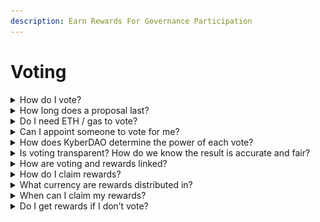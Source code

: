 ```yaml
---
description: Earn Rewards For Governance Participation
---
```


# Voting

<details>

<summary>How do I vote?</summary>

Voting in KyberDAO happens fully on the Ethereum blockchain. If you stake KNC in epoch “n”, you will be eligible to vote in epoch “n+1” (next epoch onwards).

<img src="https://kyber.org/static/media/faq7.b02361d2.png" alt="" data-size="original">

Connect your Ethereum wallet, and go to the Vote tab. You will see the current proposals which you can vote on.

Weigh your given options, make your choice, and click “Submit vote“. Kindly note that once voting is successful, you may CHANGE your vote, but you won’t be able to REMOVE your vote.

</details>

<details>

<summary>How long does a proposal last?</summary>

It depends, for less critical (short timelock) proposals, it takes approximately 4 days of voting, while for more critical (long timelock) proposals, it takes approximately 7 days. Proposals have to start and end within the same epoch.

</details>

<details>

<summary>Do I need ETH / gas to vote?</summary>

Yes, vote submission is done on-chain. As such, you have to pay for the cost of making that on-chain transaction.

</details>

<details>

<summary>Can I appoint someone to vote for me?</summary>

Yes, you can delegate your voting power to someone else e.g. a friend’s address. Once you have staked KNC, you have an option for delegation. You have to delegate your full KNC stake (no partial delegation) and can only delegate your KNC to one Ethereum address at any time. Stakers who delegate their KNC stake are also known as voting pool members.

Reminder: If you stake KNC in epoch “n”, you or your delegate will only be eligible to vote in epoch “n+1” (next epoch onwards).

Step 1: On the Stake KNC page → Select Delegate tab

Step 2: Connect your wallet

Step 3: Paste the Ethereum address that you want to delegate voting power to → Click ‘Delegate’

Important: In this default delegation method, your delegate is responsible for voting on your behalf and distributing your KNC rewards to you (though your delegate can’t touch or withdraw your own staked KNC). Kyber Network does not hold your funds or manage this process. KyberDAO voting is operated using the blockchain and is fully transparent and verifiable.

![](<../../../.gitbook/assets/image (8) (3).png>)

</details>

<details>

<summary>How does KyberDAO determine the power of each vote?</summary>

Your voting power is determined by the amount of KNC you have staked, in proportion to the total amount of KNC staked in the KyberDAO and used for voting on proposals.

</details>

<details>

<summary>Is voting transparent? How do we know the result is accurate and fair?</summary>

Yes, the voting process is fully transparent. Since voting is an on-chain operation, it will have a transaction hash and other details that will be available for anyone to review on etherscan. Results are achieved through a democratic process - proposal options with the highest voting points win.

Once the proposal campaign period is over, votes submitted are considered final. But there is a delay period prior to the execution of the proposal to provide time for the Kyber community and DAO maintainer to highlight any major issues. For less critical (short timelock) proposals, the delay is 12 hours, while for more critical (long timelock) proposals, the delay is 7 days.

For the latest governance parameters, please read [https://github.com/KyberNetwork/KIPs/blob/master/KIPs/kip-19.md](https://github.com/KyberNetwork/KIPs/blob/master/KIPs/kip-19.md).

</details>

<details>

<summary>How are voting and rewards linked?</summary>

2 simple rules: \
(A) You MUST VOTE to get the reward, and (B) You must vote in ALL the ongoing proposals to get your full reward for that particular epoch.

If the epoch has 2 proposals, but you voted in only 1 proposal, you will get only half of your rewards.

</details>

<details>

<summary>How do I claim rewards?</summary>

On the Vote page [https://kyberswap.com/kyberdao/vote](https://kyberswap.com/kyberdao/vote), connect your Ethereum wallet, and go to the Your Voting Reward tab. You are able to view all your unclaimed rewards and claim them.

To be eligible for 100% of your share of the rewards, you need to have staked KNC, participate in every DAO vote, and have your KNC staked for the entire epoch.

If you have delegated your voting power to someone else, your delegate must have voted on your behalf. It is up to your delegate to distribute rewards to you.

</details>

<details>

<summary>What currency are rewards distributed in?</summary>

Rewards are distributed in KNC. Trading fees collected from KyberSwap trading activity are in the form of LP (liquidity provider) tokens which are subsequently converted to KNC at an appropriate time to be distributed to voters.

</details>

<details>

<summary>When can I claim my rewards?</summary>

Stakers can claim their eligible rewards from previous epochs whenever they want. In general, rewards are generated after every 1-2 epochs (2-4 weeks), assuming you have voted in the previous epochs. If you delegate your vote to someone else, it is up to them to decide how often they want to distribute rewards to you.

</details>

<details>

<summary>Do I get rewards if I don’t vote?</summary>

No. You have the option to delegate your vote to a friend or 3rd party KyberDAO pool operator (e.g. Unagii) who can vote on your behalf, collect rewards, and distribute rewards to you.

</details>
